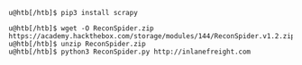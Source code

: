 
```shell-session
u@htb[/htb]$ pip3 install scrapy
```


```shell-session
u@htb[/htb]$ wget -O ReconSpider.zip https://academy.hackthebox.com/storage/modules/144/ReconSpider.v1.2.zip
u@htb[/htb]$ unzip ReconSpider.zip 
u@htb[/htb]$ python3 ReconSpider.py http://inlanefreight.com
```

